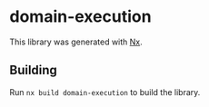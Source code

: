 # domain-execution

This library was generated with [Nx](https://nx.dev).

## Building

Run `nx build domain-execution` to build the library.
